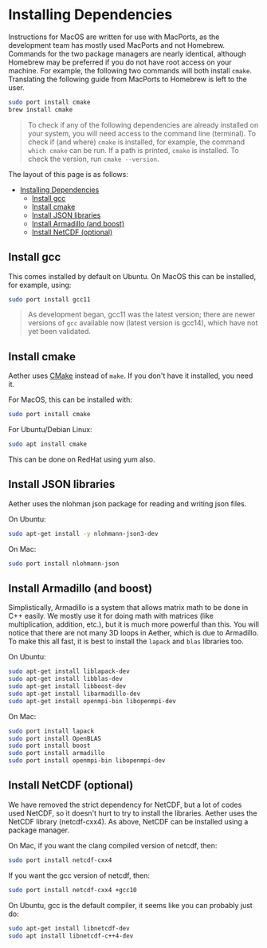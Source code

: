 # Installing Dependencies

Instructions for MacOS are written for use with MacPorts, as the development
team has mostly used MacPorts and not Homebrew. Commands for the two package
managers are nearly identical, although Homebrew may be preferred if you do not
have root access on your machine. For example, the following two commands will
both install `cmake`. Translating the following guide from MacPorts to Homebrew
is left to the user.

```bash
sudo port install cmake
brew install cmake
```

> To check if any of the following dependencies are already installed on your
system, you will need access to the command line (terminal). To check if (and
where) `cmake` is installed, for example, the command `which cmake` can be run.
If a path is printed, `cmake` is installed. To check the version, run `cmake
--version`.

The layout of this page is as follows:

- [Installing Dependencies](#installing-dependencies)
  - [Install gcc](#install-gcc)
  - [Install cmake](#install-cmake)
  - [Install JSON libraries](#install-json-libraries)
  - [Install Armadillo (and boost)](#install-armadillo-and-boost)
  - [Install NetCDF (optional)](#install-netcdf-optional)

## Install gcc

This comes installed by default on Ubuntu. On MacOS this can be installed, for
example, using:

```bash
sudo port install gcc11
```

> As development began, gcc11 was the latest version; there are newer versions
> of `gcc` available now (latest version is gcc14), which have not yet been
> validated.

## Install cmake

Aether uses [CMake](https://cmake.org/) instead of `make`. If you don't have it
installed, you need it.

For MacOS, this can be installed with:

```bash
sudo port install cmake
```

For Ubuntu/Debian Linux:

```bash
sudo apt install cmake
```

This can be done on RedHat using yum also.

## Install JSON libraries

Aether uses the nlohman json package for reading and writing json files.

On Ubuntu:

```bash
sudo apt-get install -y nlohmann-json3-dev
```

On Mac:

```bash
sudo port install nlohmann-json 
```

## Install Armadillo (and boost)

Simplistically, Armadillo is a system that allows matrix math to be done in C++
easily. We mostly use it for doing math with matrices (like multiplication,
addition, etc.), but it is much more powerful than this.  You will notice that
there are not many 3D loops in Aether, which is due to Armadillo.  To make this
all fast, it is best to install the `lapack` and `blas` libraries too.

On Ubuntu:

```bash
sudo apt-get install liblapack-dev
sudo apt-get install libblas-dev
sudo apt-get install libboost-dev
sudo apt-get install libarmadillo-dev
sudo apt-get install openmpi-bin libopenmpi-dev
```

On Mac:

```bash
sudo port install lapack
sudo port install OpenBLAS
sudo port install boost
sudo port install armadillo
sudo port install openmpi-bin libopenmpi-dev
 ```

## Install NetCDF (optional)

We have removed the strict dependency for NetCDF, but a lot of codes used
NetCDF, so it doesn't hurt to try to install the libraries. Aether uses the
NetCDF library (netcdf-cxx4). As above, NetCDF can be installed using a package
manager.

On Mac, if you want the clang compiled version of netcdf, then:

```bash
sudo port install netcdf-cxx4
```

If you want the gcc version of netcdf, then:

```bash
sudo port install netcdf-cxx4 +gcc10
```

On Ubuntu, gcc is the default compiler, it seems like you can probably just do:

```bash
sudo apt-get install libnetcdf-dev
sudo apt install libnetcdf-c++4-dev
```
